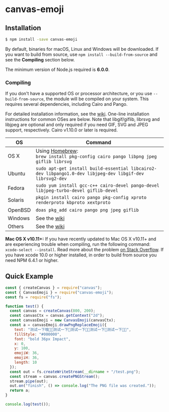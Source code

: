 # canvas-emoji

## Installation

```bash
$ npm install -save canvas-emoji
```

By default, binaries for macOS, Linux and Windows will be downloaded. If you want to build from source, use `npm install --build-from-source` and see the **Compiling** section below.

The minimum version of Node.js required is **6.0.0**.

### Compiling

If you don't have a supported OS or processor architecture, or you use `--build-from-source`, the module will be compiled on your system. This requires several dependencies, including Cairo and Pango.

For detailed installation information, see the [wiki](https://github.com/Automattic/node-canvas/wiki/_pages). One-line installation instructions for common OSes are below. Note that libgif/giflib, librsvg and libjpeg are optional and only required if you need GIF, SVG and JPEG support, respectively. Cairo v1.10.0 or later is required.

| OS      | Command                                                                                                  |
| ------- | -------------------------------------------------------------------------------------------------------- |
| OS X    | Using [Homebrew](https://brew.sh/):<br/>`brew install pkg-config cairo pango libpng jpeg giflib librsvg` |
| Ubuntu  | `sudo apt-get install build-essential libcairo2-dev libpango1.0-dev libjpeg-dev libgif-dev librsvg2-dev` |
| Fedora  | `sudo yum install gcc-c++ cairo-devel pango-devel libjpeg-turbo-devel giflib-devel`                      |
| Solaris | `pkgin install cairo pango pkg-config xproto renderproto kbproto xextproto`                              |
| OpenBSD | `doas pkg_add cairo pango png jpeg giflib`                                                               |
| Windows | See the [wiki](https://github.com/Automattic/node-canvas/wiki/Installation:-Windows)                     |
| Others  | See the [wiki](https://github.com/Automattic/node-canvas/wiki)                                           |

**Mac OS X v10.11+:** If you have recently updated to Mac OS X v10.11+ and are experiencing trouble when compiling, run the following command: `xcode-select --install`. Read more about the problem [on Stack Overflow](http://stackoverflow.com/a/32929012/148072).
If you have xcode 10.0 or higher installed, in order to build from source you need NPM 6.4.1 or higher.

## Quick Example

```javascript
const { createCanvas } = require("canvas");
const { CanvasEmoji } = require("canvas-emoji");
const fs = require("fs");

function test() {
  const canvas = createCanvas(800, 200);
  const canvasCtx = canvas.getContext("2d");
  const canvasEmoji = new CanvasEmoji(canvasCtx);
  const a = canvasEmoji.drawPngReplaceEmoji({
    text: "测试一下哦💋💃测试一下💋测试一下💋💃测试一下💋测试一下💋💃",
    fillStyle: "#000000",
    font: "bold 36px Impact",
    x: 0,
    y: 100,
    emojiW: 36,
    emojiH: 36,
    length: 10
  });
  const out = fs.createWriteStream(__dirname + "/test.png");
  const stream = canvas.createPNGStream();
  stream.pipe(out);
  out.on("finish", () => console.log("The PNG file was created."));
  return a;
}

console.log(test());
```
